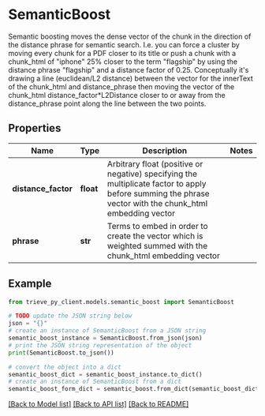 # SemanticBoost

Semantic boosting moves the dense vector of the chunk in the direction of the distance phrase for semantic search. I.e. you can force a cluster by moving every chunk for a PDF closer to its title or push a chunk with a chunk_html of \"iphone\" 25% closer to the term \"flagship\" by using the distance phrase \"flagship\" and a distance factor of 0.25. Conceptually it's drawing a line (euclidean/L2 distance) between the vector for the innerText of the chunk_html and distance_phrase then moving the vector of the chunk_html distance_factor*L2Distance closer to or away from the distance_phrase point along the line between the two points.

## Properties

Name | Type | Description | Notes
------------ | ------------- | ------------- | -------------
**distance_factor** | **float** | Arbitrary float (positive or negative) specifying the multiplicate factor to apply before summing the phrase vector with the chunk_html embedding vector | 
**phrase** | **str** | Terms to embed in order to create the vector which is weighted summed with the chunk_html embedding vector | 

## Example

```python
from trieve_py_client.models.semantic_boost import SemanticBoost

# TODO update the JSON string below
json = "{}"
# create an instance of SemanticBoost from a JSON string
semantic_boost_instance = SemanticBoost.from_json(json)
# print the JSON string representation of the object
print(SemanticBoost.to_json())

# convert the object into a dict
semantic_boost_dict = semantic_boost_instance.to_dict()
# create an instance of SemanticBoost from a dict
semantic_boost_form_dict = semantic_boost.from_dict(semantic_boost_dict)
```
[[Back to Model list]](../README.md#documentation-for-models) [[Back to API list]](../README.md#documentation-for-api-endpoints) [[Back to README]](../README.md)


